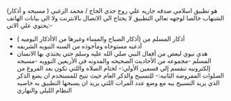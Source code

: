 (مسبحه و أذكار )
هو تطبيق اسلامي صدقه جاريه علي روح جدي الحاج / محمد الزغبي الشنهاب خالصا لوجهه تعالي
التطبيق لا يحتاج الي الاتصال بالانترنت ولا الي بيانات الهاتف
يحتوي علي الاتي:-
- أذكار المسلم من (أذكار الصباح والمساء وغيرها من الاأذكار اليوميه )
- أدعيه مستوحاه ومأخوذه من السنه النبويه الشريفه
- هدي نبوي لبعض من أفعال النبي صلي الله عليه وسلم حتي يحتذي بها الانسان المسلم
-مجموعه من الأحاديث الصحيحه والمدونه في الأربعين النوويه
-مسبحه إلكترونيه تنقسم إلي قسمين
الأولي:- لختام الصلاه واللتي تكون بعد الفروغ من الصلوات المفروضه
الثانيه:- للتسبيح والذكر العام حيث تتيح للمستخدم ان يضع الذكر الذي يريد التسبيح بيه مع وضع عدد المرات اللتي يريد ان يسبحها
التطبيق به خاصيه النظام الليلي والنهاري
